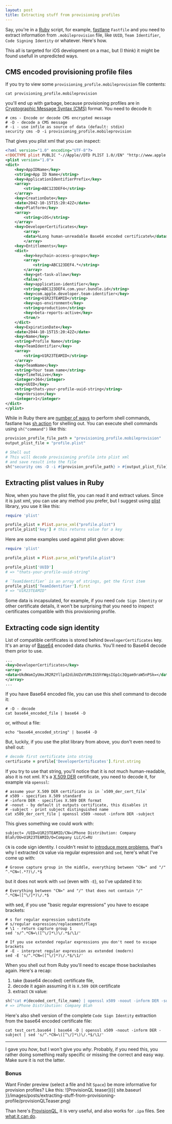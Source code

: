 ```yaml
---
layout: post
title: Extracting stuff from provisioning profiles
---
```


Say, you're in a [Ruby](https://www.ruby-lang.org) script, for example, [fastlane](https://github.com/fastlane/fastlane) `Fastfile` and you need to extract information from `.mobileprovision` file, like `UUID`, `Team Identifier`, `Code Signing Identity` or whatever. Here's how.

This all is targeted for iOS development on a mac, but (I think) it might be found usefull in unpredicted ways.

## CMS encoded provisioning profile files
If you try to view some `provisioning_profile.mobileprovision` file contents:

```shell
cat provisioning_profile.mobileprovision
```

you'll end up with garbage, because provisioning profiles are in [Cryptographic&nbsp;Message&nbsp;Syntax&nbsp;(CMS)](https://tools.ietf.org/html/rfc3852) format.
You need to decode it:

```shell
# cms - Encode or decode CMS encrypted message
# -D - decode a CMS message
# -i - use infile as source of data (default: stdin)
security cms -D -i provisioning_profile.mobileprovision
```

That gives you plist xml that you can inspect:

```xml
<?xml version="1.0" encoding="UTF-8"?>
<!DOCTYPE plist PUBLIC "-//Apple//DTD PLIST 1.0//EN" "http://www.apple.com/DTDs/PropertyList-1.0.dtd">
<plist version="1.0">
<dict>
	<key>AppIDName</key>
	<string>App ID Name</string>
	<key>ApplicationIdentifierPrefix</key>
	<array>
		<string>ABC123DEF4</string>
	</array>
	<key>CreationDate</key>
	<date>2042-10-15T15:20:42Z</date>
	<key>Platform</key>
	<array>
		<string>iOS</string>
	</array>
	<key>DeveloperCertificates</key>
		<array>
		<data>%Long human-unreadable Base64 encoded certificate%</data>
		</array>
	<key>Entitlements</key>
	<dict>
		<key>keychain-access-groups</key>
		<array>
			<string>ABC123DEF4.*</string>		
		</array>
		<key>get-task-allow</key>
		<false/>
		<key>application-identifier</key>
		<string>ABC123DEF4.com.your.bundle.id</string>
		<key>com.apple.developer.team-identifier</key>
		<string>U1R23TEAMID</string>
		<key>aps-environment</key>
		<string>production</string>
		<key>beta-reports-active</key>
		<true/>
	</dict>
	<key>ExpirationDate</key>
	<date>2044-10-15T15:20:42Z</date>
	<key>Name</key>
	<string>Profile Name</string>
	<key>TeamIdentifier</key>
	<array>
		<string>U1R23TEAMID</string>
	</array>
	<key>TeamName</key>
	<string>Your team name</string>
	<key>TimeToLive</key>
	<integer>364</integer>
	<key>UUID</key>
	<string>thats-your-profile-uuid-string</string>
	<key>Version</key>
	<integer>1</integer>
</dict>
</plist>
```

While in Ruby there are [number of ways](http://stackoverflow.com/questions/2232/calling-shell-commands-from-ruby) to perform shell commands, fastlane has [sh action](https://github.com/fastlane/fastlane/blob/master/fastlane/lib/fastlane/helper/sh_helper.rb) for shelling out. You can execute shell commands using `sh("command")` like this:

```ruby
provision_profile_file_path = "provisioning_profile.mobileprovision"
output_plist_file = "profile.plist"

# Shell out
# This will decode provisioning profile into plist xml
# and save result into the file
sh("security cms -D -i #{provision_profile_path} > #{output_plist_file}")
```

## Extracting plist values in Ruby
Now, when you have the plist file, you can read it and extract values. Since it is just xml, you can use any method you prefer, but I suggest using [plist](http://plist.rubyforge.org/) library, you use it like this:

```ruby
require 'plist'

profile_plist = Plist.parse_xml("profile.plist")
profile_plist['key'] # this returns value for a key
```

Here are some examples used against plist given above:

```ruby
require 'plist'

profile_plist = Plist.parse_xml("profile.plist")

profile_plist['UUID']
# => "thats-your-profile-uuid-string"

# `TeamIdentifier` is an array of strings, get the first item
profile_plist['TeamIdentifier'].first
# => "U1R23TEAMID"
```

Some data is incapsulated, for example, if you need `Code Sign Identity` or other certificate details, it won't be surprising that you need to inspect certificates compatible with this provisioning profile.

## Extracting code sign identity
List of compatible certificates is stored behind `DeveloperCertificates` key.  It's an array of [Base64](http://tools.ietf.org/html/rfc4648) encoded data chunks. You'll need to Base64 decode them prior to use.

```xml
...
<key>DeveloperCertificates</key>
<array>
<data>UkdWamIyUmxJR2R2Yllpd2dibUZoYUMsIG5hYWgsIGp1c3Qgam9raW5nPSk=</data>
</array>
...
```

If you have Base64 encoded file, you can use this shell command to decode it:

```shell
# -D - decode
cat base64_encoded_file | base64 -D
```
or, without a file:

```shell
echo "base64_encoded_string" | base64 -D
```

But, luckily, if you use the plist library from above, you don't even need to shell out:

```ruby
# decode first certificate into string
certificate = profile['DeveloperCertificates'].first.string
```

If you try to use that string, you'll notice that it is not much human-readable, also it is not xml.  It's a [X.509 DER](https://en.wikipedia.org/wiki/X.509) certificate, you need to decode it, for example via `openssl`:

```shell
# assume your X.509 DER certificate is in `x509_der_cert_file`
# x509 - specifies X.509 standard
# -inform DER - specifies X.509 DER format
# -noout - by default it outputs certificate, this disables it
# -subject - print subject distinguished name
cat x509_der_cert_file | openssl x509 -noout -inform DER -subject
```

This gives something we could work with:

```
subject= /UID=U1R23TEAMID/CN=iPhone Distribution: Company Blah/OU=U1R23TEAMID/O=Company LLC/C=RU
```

`CN` is code sign identity. I couldn't resist to [introduce more problems](https://blog.codinghorror.com/regular-expressions-now-you-have-two-problems/), that's why I extracted `CN` value via regular expression and `sed`, here's what I've come up with:

```
# Groove capture group in the middle, everything between "CN=" and "/"
^.*CN=(.*?)\/.*$
```

but it does not work with `sed` (even with `-E`), so I've updated it to:

```
# Everything between "CN=" and "/" that does not contain "/"
^.*CN=([^\/]*)\/.*$
```

with sed, if you use "basic regular expressions" you have to escape brackets:

```shell
# s for regular expression substitute
# s/regular expression/replacement/flags
# \1 - return capture group 1
sed 's/^.*CN=\([^\/]*\)\/.*$/\1/'

# If you use extended regular expressions you don't need to escape brackets
# -E - interpret regular expression as extended (modern)
sed -E 's/^.*CN=([^\/]*)\/.*$/\1/'
```

When you shell out from Ruby you'll need to escape those backslashes again. Here's a recap:

1. take (base64 decoded) certificate file, 
2. decode it again assuming it is `X.509 DER` certificate 
3. extract `CN` value:

```ruby
sh("cat #{decoded_cert_file_name} | openssl x509 -noout -inform DER -subject | sed 's/^.*CN=\\([^\\/]*\\)\\/.*$/\\1/'")
# => iPhone Distribution: Company Blah
```

Here's also shell version of the complete `Code Sign Identity` extraction from the base64 encoded certificate file:

```shell
cat test_cert.base64 | base64 -D | openssl x509 -noout -inform DER -subject | sed 's/^.*CN=\([^\/]*\)\/.*$/\1/'
```


------

I gave you *how*, but I won't give you *why*. Probably, if you need this, you rather doing something really specific or missing the correct and easy way. Make sure it is not the latter.


### Bonus
Want Finder preview (select a file and hit `Space`) be more informative for provision profiles? Like this:
![ProvisionQL teaser]({{ site.baseurl }}/images/posts/extracting-stuff-from-provisioning-profile/provisionQLTeaser.png)

Than here's [ProvisionQL](https://github.com/ealeksandrov/ProvisionQL), it is very useful, and also works for `.ipa` files. See [what it can do](https://github.com/ealeksandrov/ProvisionQL/blob/master/screenshots.md).
